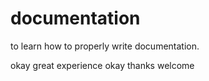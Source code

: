 # documentation
to learn how to properly write documentation.
 
okay great experience
okay
thanks
welcome
